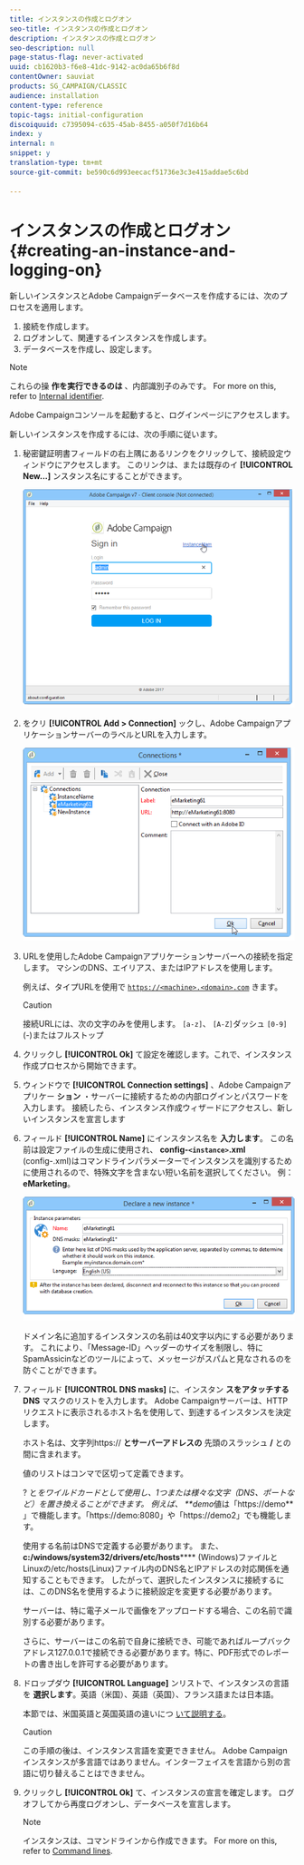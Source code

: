 ```yaml
---
title: インスタンスの作成とログオン
seo-title: インスタンスの作成とログオン
description: インスタンスの作成とログオン
seo-description: null
page-status-flag: never-activated
uuid: cb1620b3-f6e8-41dc-9142-ac0da65b6f8d
contentOwner: sauviat
products: SG_CAMPAIGN/CLASSIC
audience: installation
content-type: reference
topic-tags: initial-configuration
discoiquuid: c7395094-c635-45ab-8455-a050f7d16b64
index: y
internal: n
snippet: y
translation-type: tm+mt
source-git-commit: be590c6d993eecacf51736e3c3e415addae5c6bd

---
```



# インスタンスの作成とログオン{#creating-an-instance-and-logging-on}

新しいインスタンスとAdobe Campaignデータベースを作成するには、次のプロセスを適用します。

1. 接続を作成します。
1. ログオンして、関連するインスタンスを作成します。
1. データベースを作成し、設定します。

>[!NOTE]
>
>これらの操 **作を実行できるのは** 、内部識別子のみです。 For more on this, refer to [Internal identifier](../../installation/using/campaign-server-configuration.md#internal-identifier).

Adobe Campaignコンソールを起動すると、ログインページにアクセスします。

新しいインスタンスを作成するには、次の手順に従います。

1. 秘密鍵証明書フィールドの右上隅にあるリンクをクリックして、接続設定ウィンドウにアクセスします。 このリンクは、または既存のイ **[!UICONTROL New...]** ンスタンス名にすることができます。

   ![](assets/s_ncs_install_define_connection_01.png)

1. をクリ **[!UICONTROL Add > Connection]** ックし、Adobe CampaignアプリケーションサーバーのラベルとURLを入力します。

   ![](assets/s_ncs_install_define_connection_02.png)

1. URLを使用したAdobe Campaignアプリケーションサーバーへの接続を指定します。 マシンのDNS、エイリアス、またはIPアドレスを使用します。

   例えば、タイプURLを使用で [`https://<machine>.<domain>.com`](https://machine) きます。

   >[!CAUTION]
   >
   >接続URLには、次の文字のみを使用します。 `[a-z]`、 `[A-Z]`ダッシュ `[0-9]` (-)またはフルストップ

1. クリックし **[!UICONTROL Ok]** て設定を確認します。これで、インスタンス作成プロセスから開始できます。
1. ウィンドウで **[!UICONTROL Connection settings]** 、Adobe Campaignアプリケー **ション** ・サーバーに接続するための内部ログインとパスワードを入力します。 接続したら、インスタンス作成ウィザードにアクセスし、新しいインスタンスを宣言します
1. フィールド **[!UICONTROL Name]** にインスタンス名を **入力します**。 この名前は設定ファイルの生成に使用され、 **config-`<instance>`.xml** (config-.xml)はコマンドラインパラメーターでインスタンスを識別するために使用されるので、特殊文字を含まない短い名前を選択してください。 例： **eMarketing**。

   ![](assets/s_ncs_install_create_instance.png)

   ドメイン名に追加するインスタンスの名前は40文字以内にする必要があります。 これにより、「Message-ID」ヘッダーのサイズを制限し、特にSpamAssicinなどのツールによって、メッセージがスパムと見なされるのを防ぐことができます。

1. フィールド **[!UICONTROL DNS masks]** に、インスタン **スをアタッチするDNS** マスクのリストを入力します。 Adobe Campaignサーバーは、HTTPリクエストに表示されるホスト名を使用して、到達するインスタンスを決定します。

   ホスト名は、文字列https:// **とサーバーアドレスの** 先頭のスラッシュ **/** との間に含まれます。

   値のリストはコンマで区切って定義できます。

   ? と*をワイルドカードとして使用し、1つまたは様々な文字（DNS、ポートなど）を置き換えることができます。 例えば、 **demo*値は「https://demo** 」で機能します。「https://demo:8080」や「https://demo2」でも機能します。

   使用する名前はDNSで定義する必要があります。 また、 **c:/windows/system32/drivers/etc/hosts****** (Windows)ファイルとLinuxの/etc/hosts(Linux)ファイル内のDNS名とIPアドレスの対応関係を通知することもできます。 したがって、選択したインスタンスに接続するには、このDNS名を使用するように接続設定を変更する必要があります。

   サーバーは、特に電子メールで画像をアップロードする場合、この名前で識別する必要があります。

   さらに、サーバーはこの名前で自身に接続でき、可能であればループバックアドレス127.0.0.1で接続できる必要があります。特に、PDF形式でのレポートの書き出しを許可する必要があります。

1. ドロップダウ **[!UICONTROL Language]** ンリストで、インスタンスの言語を **選択します**。英語（米国）、英語（英国）、フランス語または日本語。

   本節では、米国英語と英国英語の違いにつ [いて説明する](../../platform/using/adobe-campaign-workspace.md#date-and-time)。

   >[!CAUTION]
   >
   >この手順の後は、インスタンス言語を変更できません。 Adobe Campaignインスタンスが多言語ではありません。インターフェイスを言語から別の言語に切り替えることはできません。

1. クリックし **[!UICONTROL Ok]** て、インスタンスの宣言を確定します。 ログオフしてから再度ログオンし、データベースを宣言します。

   >[!NOTE]
   >
   >インスタンスは、コマンドラインから作成できます。 For more on this, refer to [Command lines](../../installation/using/command-lines.md).

